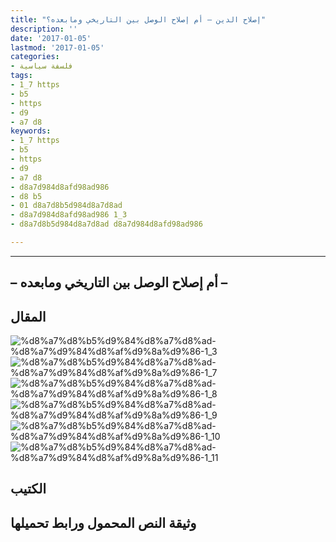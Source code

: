 ```yaml
---
title: "إصلاح الدين – أم إصلاح الوصل بين التاريخي ومابعده؟"
description: ''
date: '2017-01-05'
lastmod: '2017-01-05'
categories:
- فلسفة سياسية
tags:
- 1_7 https
- b5
- https
- d9
- a7 d8
keywords:
- 1_7 https
- b5
- https
- d9
- a7 d8
- d8a7d984d8afd98ad986
- d8 b5
- 01 d8a7d8b5d984d8a7d8ad
- d8a7d984d8afd98ad986 1_3
- d8a7d8b5d984d8a7d8ad d8a7d984d8afd98ad986

---
```

****

## **– أم إصلاح الوصل بين التاريخي ومابعده –**

## المقال

![%d8%a7%d8%b5%d9%84%d8%a7%d8%ad-%d8%a7%d9%84%d8%af%d9%8a%d9%86-1_3](https://abouyaarebmarzouki.wordpress.com/wp-content/uploads/2017/01/d8a7d8b5d984d8a7d8ad-d8a7d984d8afd98ad986-1_3.png?w=648) ![%d8%a7%d8%b5%d9%84%d8%a7%d8%ad-%d8%a7%d9%84%d8%af%d9%8a%d9%86-1_7](https://abouyaarebmarzouki.wordpress.com/wp-content/uploads/2017/01/d8a7d8b5d984d8a7d8ad-d8a7d984d8afd98ad986-1_7.png?w=648) ![%d8%a7%d8%b5%d9%84%d8%a7%d8%ad-%d8%a7%d9%84%d8%af%d9%8a%d9%86-1_8](https://abouyaarebmarzouki.wordpress.com/wp-content/uploads/2017/01/d8a7d8b5d984d8a7d8ad-d8a7d984d8afd98ad986-1_8.png?w=648) ![%d8%a7%d8%b5%d9%84%d8%a7%d8%ad-%d8%a7%d9%84%d8%af%d9%8a%d9%86-1_9](https://abouyaarebmarzouki.wordpress.com/wp-content/uploads/2017/01/d8a7d8b5d984d8a7d8ad-d8a7d984d8afd98ad986-1_9.png?w=648) ![%d8%a7%d8%b5%d9%84%d8%a7%d8%ad-%d8%a7%d9%84%d8%af%d9%8a%d9%86-1_10](https://abouyaarebmarzouki.wordpress.com/wp-content/uploads/2017/01/d8a7d8b5d984d8a7d8ad-d8a7d984d8afd98ad986-1_10.png?w=648) ![%d8%a7%d8%b5%d9%84%d8%a7%d8%ad-%d8%a7%d9%84%d8%af%d9%8a%d9%86-1_11](https://abouyaarebmarzouki.wordpress.com/wp-content/uploads/2017/01/d8a7d8b5d984d8a7d8ad-d8a7d984d8afd98ad986-1_11.png?w=648)

## الكتيب

## وثيقة النص المحمول ورابط تحميلها

###